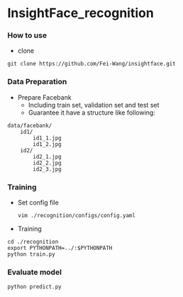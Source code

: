 # InsightFace_recognition

### How to use
- clone

`git clone https://github.com/Fei-Wang/insightface.git`

### Data Preparation
- Prepare Facebank
    - Including train set, validation set and test set
    - Guarantee it have a structure like following:

```
data/facebank/
    id1/
        id1_1.jpg
        id1_2.jpg
    id2/
        id2_1.jpg
        id2_2.jpg
        id2_3.jpg
```

### Training
- Set config file

    `vim ./recognition/configs/config.yaml`

- Training

```
cd ./recognition
export PYTHONPATH=../:$PYTHONPATH
python train.py
```

### Evaluate model
`python predict.py`